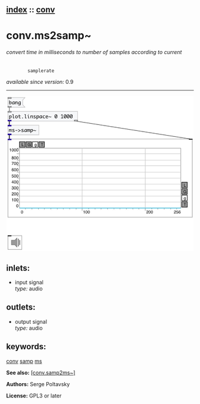 [index](index.html) :: [conv](category_conv.html)
---

# conv.ms2samp~

###### convert time in milliseconds to number of samples according to current
            samplerate

*available since version:* 0.9

---




[![example](../examples/img/conv.ms2samp~.jpg)](../examples/pd/conv.ms2samp~.pd)









## inlets:

* input signal<br>
_type:_ audio



## outlets:

* output signal<br>
_type:_ audio



## keywords:

[conv](keywords/conv.html)
[samp](keywords/samp.html)
[ms](keywords/ms.html)



**See also:**
[\[conv.samp2ms~\]](conv.samp2ms~.html)




**Authors:** Serge Poltavsky




**License:** GPL3 or later





